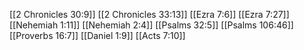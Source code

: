 [[2 Chronicles 30:9]]
[[2 Chronicles 33:13]]
[[Ezra 7:6]]
[[Ezra 7:27]]
[[Nehemiah 1:11]]
[[Nehemiah 2:4]]
[[Psalms 32:5]]
[[Psalms 106:46]]
[[Proverbs 16:7]]
[[Daniel 1:9]]
[[Acts 7:10]]
